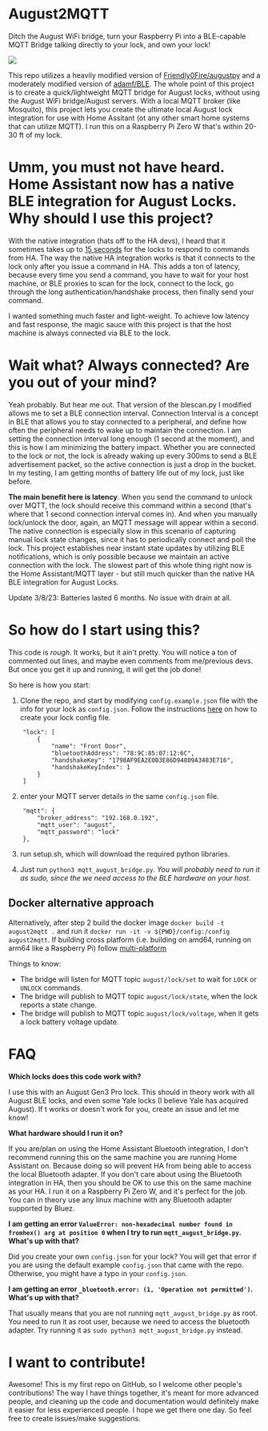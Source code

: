 # August2MQTT
Ditch the August WiFi bridge, turn your Raspberry Pi into a BLE-capable MQTT Bridge talking directly to your lock, and own your lock!

![](lock.gif)

This repo utilizes a heavily modified version of [Friendly0Fire/augustpy](https://github.com/Friendly0Fire/augustpy) and a moderately modified version of [adamf/BLE](https://github.com/adamf/BLE). The whole point of this project is to create a quick/lightweight MQTT bridge for August locks, without using the August WiFi bridge/August servers. With a local MQTT broker (like Mosquito), this project lets you create the ultimate local August lock integration for use with Home Assitant (ot any other smart home systems that can utilize MQTT). I run this on a Raspberry Pi Zero W that's within 20-30 ft of my lock.

# Umm, you must not have heard. Home Assistant now has a native BLE integration for August Locks. Why should I use this project?
With the native integration (hats off to the HA devs), I heard that it sometimes takes up to [15 seconds](https://github.com/esphome/issues/issues/3761#issuecomment-1333079982) for the locks to respond to commands from HA. The way the native HA integration works is that it connects to the lock only after you issue a command in HA. This adds a ton of latency, because every time you send a command, you have to wait for your host machine, or BLE proxies to scan for the lock, connect to the lock, go through the long authentication/handshake process, then finally send your command.

I wanted something much faster and light-weight. To achieve low latency and fast response, the magic sauce with this project is that the host machine is always connected via BLE to the lock.

# Wait what? Always connected? Are you out of your mind?
Yeah probably. But hear me out. That version of the blescan.py I modified allows me to set a BLE connection interval. Connection Interval is a concept in BLE that allows you to stay connected to a peripheral, and define how often the peripheral needs to wake up to maintain the connection. I am setting the connection interval long enough (1 second at the moment), and this is how I am minimizing the battery impact. Whether you are connected to the lock or not, the lock is already waking up every 300ms to send a BLE advertisement packet, so the active connection is just a drop in the bucket. In my testing, I am getting months of battery life out of my lock, just like before.

__The main benefit here is latency__. When you send the command to unlock over MQTT, the lock should receive this command within a second (that's where that 1 second connection interval comes in). And when you manually lock/unlock the door, again, an MQTT message will appear within a second. The native connection is especially slow in this scenario of capturing manual lock state changes, since it has to periodically connect and poll the lock. This project establishes near instant state updates by utilizing BLE notifications, which is only possible because we maintain an active connection with the lock. The slowest part of this whole thing right now is the Home Assistant/MQTT layer - but still much quicker than the native HA BLE integration for August Locks.

Update 3/8/23: Batteries lasted 6 months. No issue with drain at all.


# So how do I start using this?
This code is *rough*. It works, but it ain't pretty. You will notice a ton of commented out lines, and maybe even comments from me/previous devs. But once you get it up and running, it will get the job done! 

So here is how you start:
1. Clone the repo, and start by modifying `config.example.json` file with the info for your lock as `config.json`. Follow the instructions [here](https://github.com/Friendly0Fire/augustpy#putting-it-all-together) on how to create your lock config file. 

```
	"lock": [
		{
			"name": "Front Door",
			"bluetoothAddress": "78:9C:85:07:12:6C",
			"handshakeKey": "1798AF9EA2E0B3E86D94809A3483E716",
			"handshakeKeyIndex": 1
		}
	]
```
2. enter your MQTT server details in the same `config.json` file. 

```
    "mqtt": {
        "broker_address": "192.168.0.192",
        "mqtt_user": "august",
        "mqtt_password": "lock"
    },
```
3. run setup.sh, which will download the required python libraries. 

4. Just run `python3 mqtt_august_bridge.py`. *You will probably need to run it as sudo, since the we need access to the BLE hardware on your host.* 

## Docker alternative approach
Alternatively, after step 2  build the docker image `docker build -t august2mqtt .` and run it `docker run -it -v ${PWD}/config:/config august2mqtt`.  If building cross platform (i.e. building on amd64, running on arm64 like a Raspberry Pi) follow 
 [multi-platform](https://docs.docker.com/build/building/multi-platform/#install-qemu-manually)


Things to know:
- The bridge will listen for MQTT topic `august/lock/set` to wait for `LOCK` or `UNLOCK` commands.  
- The bridge will publish to MQTT topic `august/lock/state`, when the lock reports a state change.
- The bridge will publish to MQTT topic `august/lock/voltage`, when it gets a lock battery voltage update.

# FAQ
**Which locks does this code work with?**

I use this with an August Gen3 Pro lock. This should in theory work with all August BLE locks, and even some Yale locks (I believe Yale has acquired August). If t works or doesn't work for you, create an issue and let me know!

**What hardware should I run it on?**

If you are/plan on using the Home Assistant Bluetooth integration, I don't recommend running this on the same machine you are running Home Assistant on. Because doing so will prevent HA from being able to access the local Bluetooth adapter. If you don't care about using the Bluetooth integration in HA, then you should be OK to use this on the same machine as your HA. I run it on a Raspberry Pi Zero W, and it's perfect for the job. You can in theory use any linux machine with any Bluetooth adapter supported by Bluez.

**I am getting an error `ValueError: non-hexadecimal number found in fromhex() arg at position 0` when I try to run `mqtt_august_bridge.py`. What's up with that?**

Did you create your own `config.json` for your lock? You will get that error if you are using the default example `config.json` that came with the repo. Otherwise, you might have a typo in your `config.json`. 

**I am getting an error `_bluetooth.error: (1, 'Operation not permitted')`. What's up with that?**

That usually means that you are not running `mqtt_august_bridge.py` as root. You need to run it as root user, because we need to access the bluetooth adapter. Try running it as `sudo python3 mqtt_august_bridge.py` instead.

# I want to contribute!
Awesome! This is my first repo on GitHub, so I welcome other people's contributions! The way I have things together, it's meant for more advanced people, and cleaning up the code and documentation would definitely make it easier for less experienced people. I hope we get there one day. So feel free to create issues/make suggestions.
